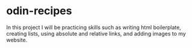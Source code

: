 # odin-recipes
In this project I will be practicing skills such as writing html boilerplate, creating lists, using absolute and relative links, and adding images to my website.